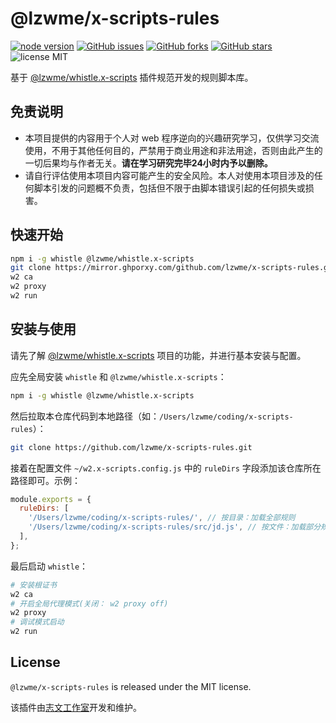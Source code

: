 @lzwme/x-scripts-rules
========

[![node version][node-badge]][node-url]
[![GitHub issues][issues-badge]][issues-url]
[![GitHub forks][forks-badge]][forks-url]
[![GitHub stars][stars-badge]][stars-url]
![license MIT](https://img.shields.io/github/license/lzwme/whistle.x-scripts)
<!-- [![minzipped size][bundlephobia-badge]][bundlephobia-url] -->

基于 [@lzwme/whistle.x-scripts](https://github.com/lzwme/whistle.x-scripts) 插件规范开发的规则脚本库。

## 免责说明

- 本项目提供的内容用于个人对 web 程序逆向的兴趣研究学习，仅供学习交流使用，不用于其他任何目的，严禁用于商业用途和非法用途，否则由此产生的一切后果均与作者无关。**请在学习研究完毕24小时内予以删除。**
- 请自行评估使用本项目内容可能产生的安全风险。本人对使用本项目涉及的任何脚本引发的问题概不负责，包括但不限于由脚本错误引起的任何损失或损害。

## 快速开始

```bash
npm i -g whistle @lzwme/whistle.x-scripts
git clone https://mirror.ghporxy.com/github.com/lzwme/x-scripts-rules.git
w2 ca
w2 proxy
w2 run
```

## 安装与使用

请先了解 [@lzwme/whistle.x-scripts](https://github.com/lzwme/whistle.x-scripts) 项目的功能，并进行基本安装与配置。

应先全局安装 `whistle` 和 `@lzwme/whistle.x-scripts`：

```bash
npm i -g whistle @lzwme/whistle.x-scripts
```

然后拉取本仓库代码到本地路径（如：`/Users/lzwme/coding/x-scripts-rules`）：

```bash
git clone https://github.com/lzwme/x-scripts-rules.git
```

接着在配置文件 `~/w2.x-scripts.config.js` 中的 `ruleDirs` 字段添加该仓库所在路径即可。示例：

```js
module.exports = {
  ruleDirs: [
    '/Users/lzwme/coding/x-scripts-rules/', // 按目录：加载全部规则
    '/Users/lzwme/coding/x-scripts-rules/src/jd.js', // 按文件：加载部分规则
  ],
};
```

最后启动 `whistle`：

```bash
# 安装根证书
w2 ca
# 开启全局代理模式(关闭： w2 proxy off)
w2 proxy
# 调试模式启动
w2 run
```

## License

`@lzwme/x-scripts-rules` is released under the MIT license.

该插件由[志文工作室](https://lzw.me)开发和维护。


[stars-badge]: https://img.shields.io/github/stars/lzwme/whistle.x-scripts.svg
[stars-url]: https://github.com/lzwme/whistle.x-scripts/stargazers
[forks-badge]: https://img.shields.io/github/forks/lzwme/whistle.x-scripts.svg
[forks-url]: https://github.com/lzwme/whistle.x-scripts/network
[issues-badge]: https://img.shields.io/github/issues/lzwme/whistle.x-scripts.svg
[issues-url]: https://github.com/lzwme/whistle.x-scripts/issues
[npm-badge]: https://img.shields.io/npm/v/@lzwme/x-scripts-rules.svg?style=flat-square
[npm-url]: https://npmjs.org/package/@lzwme/x-scripts-rules
[node-badge]: https://img.shields.io/badge/node.js-%3E=_16.15.0-green.svg?style=flat-square
[node-url]: https://nodejs.org/download/
[download-badge]: https://img.shields.io/npm/dm/@lzwme/x-scripts-rules.svg?style=flat-square
[download-url]: https://npmjs.org/package/@lzwme/x-scripts-rules
[bundlephobia-url]: https://bundlephobia.com/result?p=@lzwme/x-scripts-rules@latest
[bundlephobia-badge]: https://badgen.net/bundlephobia/minzip/@lzwme/x-scripts-rules@latest
